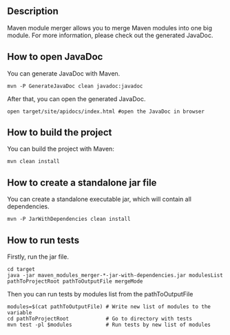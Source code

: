 ## Description

Maven module merger allows you to merge Maven modules into one big module.
For more information, please check out the generated JavaDoc.

## How to open JavaDoc

You can generate JavaDoc with Maven.

```shell
mvn -P GenerateJavaDoc clean javadoc:javadoc
```

After that, you can open the generated JavaDoc.

```shell
open target/site/apidocs/index.html #open the JavaDoc in browser
```

## How to build the project

You can build the project with Maven:
```shell
mvn clean install
```

## How to create a standalone jar file

You can create a standalone executable jar, which will contain all dependencies.
```shell
mvn -P JarWithDependencies clean install
```

## How to run tests

Firstly, run the jar file.
```shell
cd target
java -jar maven_modules_merger-*-jar-with-dependencies.jar modulesList pathToProjectRoot pathToOutputFile mergeMode 
```

Then you can run tests by modules list from the pathToOutputFile
```shell
modules=$(cat pathToOutputFile) # Write new list of modules to the variable
cd pathToProjectRoot            # Go to directory with tests
mvn test -pl $modules           # Run tests by new list of modules
```
